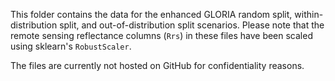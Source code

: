 This folder contains the data for the enhanced GLORIA random split, within-distribution split, and out-of-distribution split scenarios.
Please note that the remote sensing reflectance columns (`Rrs`) in these files have been scaled using sklearn's `RobustScaler`.

The files are currently not hosted on GitHub for confidentiality reasons.
